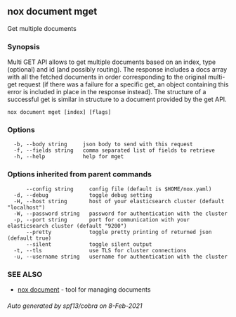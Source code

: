 ## nox document mget

Get multiple documents

### Synopsis

Multi GET API allows to get multiple
documents based on an index, type (optional) and
id (and possibly routing). The response includes a docs
array with all the fetched documents in order corresponding to the original
multi-get request (if there was a failure for a specific get,
an object containing this error is included in place in the response instead).
The structure of a successful get is similar in structure to a document provided by the get API.

```
nox document mget [index] [flags]
```

### Options

```
  -b, --body string     json body to send with this request
  -f, --fields string   comma separated list of fields to retrieve
  -h, --help            help for mget
```

### Options inherited from parent commands

```
      --config string     config file (default is $HOME/nox.yaml)
  -d, --debug             toggle debug setting
  -H, --host string       host of your elasticsearch cluster (default "localhost")
  -W, --password string   password for authentication with the cluster
  -p, --port string       port for communication with your elasticsearch cluster (default "9200")
      --pretty            toggle pretty printing of returned json (default true)
      --silent            toggle silent output
  -t, --tls               use TLS for cluster connections
  -u, --username string   username for authentication with the cluster
```

### SEE ALSO

* [nox document](nox_document.md)	 - tool for managing documents

###### Auto generated by spf13/cobra on 8-Feb-2021
